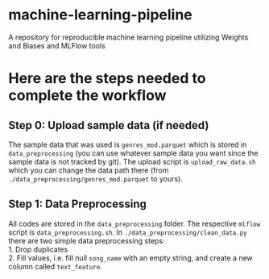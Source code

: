 # machine-learning-pipeline
A repository for reproducible machine learning pipeline utilizing Weights and Biases and MLFlow tools

# Here are the steps needed to complete the workflow
## Step 0: Upload sample data (if needed)
The sample data that was used is `genres_mod.parquet` which is stored in `data_preprocessing` (you can use whatever sample data you want since the sample data is not tracked by git). The upload script is `upload_raw_data.sh` which you can change the data path there (from `./data_preprocessing/genres_mod.parquet` to yours).

## Step 1: Data Preprocessing
All codes are stored in the `data_preprocessing` folder. The respective `mlflow` script is `data_preprocessing.sh`.
In `./data_preprocessing/clean_data.py` there are two simple data preprocessing steps:<br>
    1. Drop duplicates<br>
    2. Fill values, i.e. fill null `song_name` with an empty string, and create a new column called `text_feature`.<br>